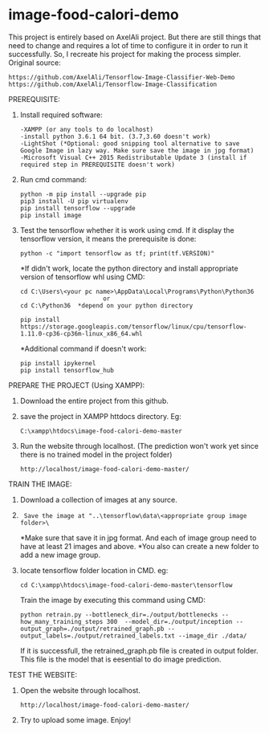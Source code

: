# image-food-calori-demo
This project is entirely based on AxelAli project. But there are still things that need to change and requires a lot of time to configure it in order to run it successfully. So, I recreate his project for making the process simpler. Original source:

	https://github.com/AxelAli/Tensorflow-Image-Classifier-Web-Demo
	https://github.com/AxelAli/Tensorflow-Image-Classification

PREREQUISITE:
1. 	Install required software:
	
		-XAMPP (or any tools to do localhost)
		-install python 3.6.1 64 bit. (3.7,3.60 doesn't work)
		-LightShot (*Optional: good snipping tool alternative to save Google Image in lazy way. Make sure save the image in jpg format)
		-Microsoft Visual C++ 2015 Redistributable Update 3 (install if required step in PREREQUISITE doesn't work)

2.	Run cmd command:

		python -m pip install --upgrade pip
		pip3 install -U pip virtualenv
		pip install tensorflow --upgrade
		pip install image
	
3.	Test the tensorflow whether it is work using cmd. If it display the tensorflow version, it means the prerequisite is done:
		
		python -c "import tensorflow as tf; print(tf.VERSION)"
	
	*If didn't work, locate the python directory and install appropriate version of tensorflow whl using CMD:
	
		cd C:\Users\<your pc name>\AppData\Local\Programs\Python\Python36
		                       or
		cd C:\Python36  *depend on your python directory
		
		pip install https://storage.googleapis.com/tensorflow/linux/cpu/tensorflow-1.11.0-cp36-cp36m-linux_x86_64.whl
	
	*Additional command if doesn't work:
	
		pip install ipykernel
		pip install tensorflow_hub

PREPARE THE PROJECT (Using XAMPP):

1.	Download the entire project from this github.

2.	save the project in XAMPP httdocs directory. Eg:

		C:\xampp\htdocs\image-food-calori-demo-master

3.	Run the website through localhost. (The prediction won't work yet since there is no trained model in the project folder)
		
		http://localhost/image-food-calori-demo-master/
	
  
TRAIN THE IMAGE: 

1. 	Download a collection of images at any source.
2.  	Save the image at "..\tensorflow\data\<appropriate group image folder>\
   	*Make sure that save it in jpg format. And each of image group need to have at least 21 images and above.
    	*You also can create a new folder to add a new image group.
	
2.	locate tensorflow folder location in CMD. eg:
      
		cd C:\xampp\htdocs\image-food-calori-demo-master\tensorflow
	
	Train the image by executing this command using CMD:
	    
		python retrain.py --bottleneck_dir=./output/bottlenecks --how_many_training_steps 300  --model_dir=./output/inception --output_graph=./output/retrained_graph.pb --output_labels=./output/retrained_labels.txt --image_dir ./data/

	If it is successfull, the retrained_graph.pb file is created in output folder. This file is the model that is eesential to do image prediction.
	
TEST THE WEBSITE:

1.	Open the website through localhost.

		http://localhost/image-food-calori-demo-master/

2.	Try to upload some image. Enjoy!
